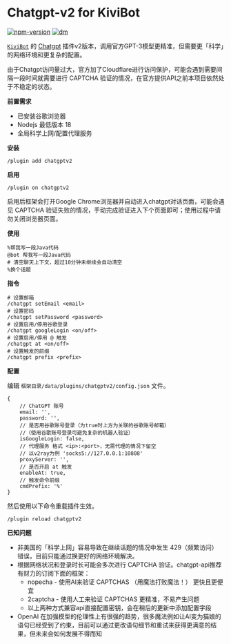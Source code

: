 # Chatgpt-v2 for KiviBot

[![npm-version](https://img.shields.io/npm/v/kivibot-plugin-chatgptv2?color=10a37f&label=kivibot-plugin-chatgptv2&style=flat-square)](https://npm.im/kivibot-plugin-chatgptv2)
[![dm](https://shields.io/npm/dt/kivibot-plugin-chatgptv2?color=10a37f&style=flat-square)](https://npm.im/kivibot-plugin-chatgptv2)

[`KiviBot`](https://github.com/KiviBotLab/KiviBot) 的 [Chatgpt](https://openai.com/blog/chatgpt/) 插件v2版本，调用官方GPT-3模型更精准，但需要更「科学」的网络环境和更复杂的配置。

由于Chatgpt访问量过大，官方加了Cloudflare进行访问保护，可能会遇到需要间隔一段时间就需要进行 CAPTCHA 验证的情况，在官方提供API之前本项目依然处于不稳定的状态。

**前置需求**

+ 已安装谷歌浏览器
+ Nodejs 最低版本 18
+ 全局科学上网/配置代理服务

**安装**

```shell
/plugin add chatgptv2
```

**启用**

```shell
/plugin on chatgptv2
```
启用后框架会打开Google Chrome浏览器并自动进入chatgpt对话页面，可能会遇见 CAPTCHA 验证失败的情况，手动完成验证进入下个页面即可；使用过程中请勿关闭浏览器页面。

**使用**

```shell
%帮我写一段Java代码
@bot 帮我写一段Java代码
# 清空聊天上下文，超过10分钟未继续会自动清空
%换个话题
```

**指令**

```shell
# 设置邮箱
/chatgpt setEmail <email>
# 设置密码
/chatgpt setPassword <password>
# 设置启用/停用谷歌登录
/chatgpt googleLogin <on/off>
# 设置启用/停用 @ 触发
/chatgpt at <on/off>
# 设置触发的前缀
/chatgpt prefix <prefix>
```

**配置**

编辑 `框架目录/data/plugins/chatgptv2/config.json` 文件。

```
{
    // ChatGPT 账号
    email: '',
    password: '',
    // 是否用谷歌账号登录（为true时上方为关联的谷歌账号邮箱）
    //（使用谷歌账号登录可避免复杂的机器人验证）
    isGoogleLogin: false,
    // 代理服务 格式 <ip>:<port>，无需代理的情况下留空
    // 以v2ray为例 'socks5://127.0.0.1:10808'
    proxyServer: '',
    // 是否开启 at 触发
    enableAt: true,
    // 触发命令前缀
    cmdPrefix: '%'
}
```

然后使用以下命令重载插件生效。

```shell
/plugin reload chatgptv2
```

**已知问题**
+ 非美国的「科学上网」容易导致在继续话题的情况中发生 429（频繁访问） 错误，目前只能通过换更好的网络环境解决。
+ 根据网络状况和登录时长可能会多次进行 CAPTCHA 验证。chatgpt-api推荐有财力的订阅下面的框架：
  + nopecha - 使用AI来验证 CAPTCHAS （用魔法打败魔法！） 更快且更便宜
  + 2captcha - 使用人工来验证 CAPTCHAS 更精准，不易产生问题
  + 以上两种方式兼容api直接配置密钥，会在稍后的更新中添加配置字段
+ OpenAI 在加强模型的伦理性上有很强的趋势，很多魔法例如让AI变为猫娘的语句已经受到了约束，目前可以通过更改语句细节和重试来获得更满意的结果，但未来会如何发展不得而知
